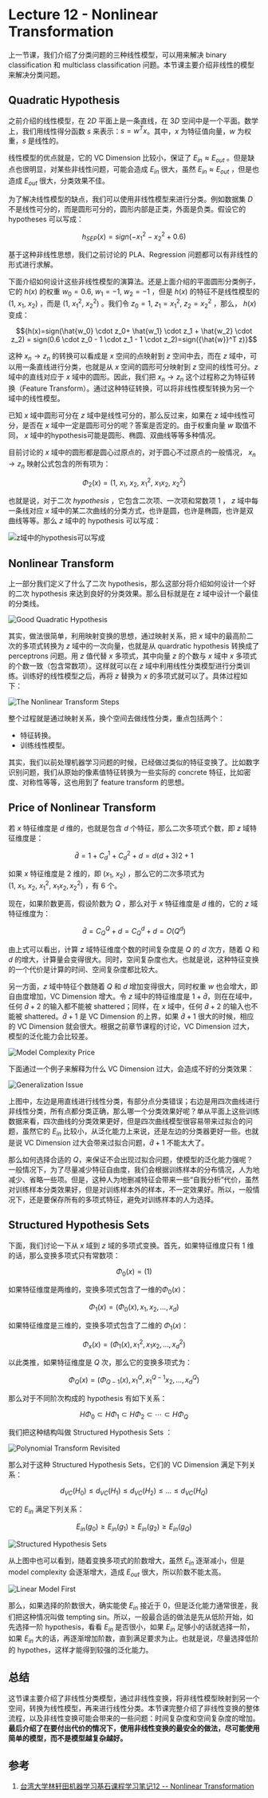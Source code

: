 # Lecture 12 - Nonlinear Transformation

上一节课，我们介绍了分类问题的三种线性模型，可以用来解决 binary classification 和 multiclass classification 问题。本节课主要介绍非线性的模型来解决分类问题。

## Quadratic Hypothesis

之前介绍的线性模型，在 ${2D}$ 平面上是一条直线，在 ${3D}$ 空间中是一个平面。数学上，我们用线性得分函数 ${s}$ 来表示：${s = w^Tx}$。其中，${x}$ 为特征值向量，${w}$ 为权重，${s}$ 是线性的。

线性模型的优点就是，它的 VC Dimension 比较小，保证了 ${E_{in} \approx E_{out}}$ 。但是缺点也很明显，对某些非线性问题，可能会造成 ${E_{in}}$ 很大，虽然 ${E_{in} \approx E_{out}}$ ，但是也造成 ${E_{out}}$ 很大，分类效果不佳。

为了解决线性模型的缺点，我们可以使用非线性模型来进行分类。例如数据集 ${D}$ 不是线性可分的，而是圆形可分的，圆形内部是正类，外面是负类。假设它的 hypotheses 可以写成：

$${h_{SEP}(x) = sign(- x_{1}^{2} - x_{2}^{2}+ 0.6)}$$

基于这种非线性思想，我们之前讨论的 PLA、Regression 问题都可以有非线性的形式进行求解。

下面介绍如何设计这些非线性模型的演算法。还是上面介绍的平面圆形分类例子，它的 ${h(x)}$ 的权重 ${w_0=0.6,\ w_1=-1,\ w_2=-1}$ ，但是 ${h(x)}$ 的特征不是线性模型的 ${(1,\ x_1,\ x_2)}$ ，而是 ${(1,\ x^2_1,\ x^2_2)}$ 。我们令 ${z_0=1,\ z_1=x^2_1,\ z_2=x^2_2}$ ，那么， ${h(x)}$ 变成：

$${h(x)=sign(\hat{w_0} \cdot z_0+ \hat{w_1} \cdot z_1 + \hat{w_2} \cdot z_2) = sign(0.6 \cdot z_0 - 1 \cdot z_1 - 1 \cdot z_2)=sign({\hat{w}}^T z)}$$

这种 ${x_n \rightarrow z_n}$ 的转换可以看成是 ${x}$ 空间的点映射到 ${z}$ 空间中去，而在 ${z}$ 域中，可以用一条直线进行分类，也就是从 ${x}$ 空间的圆形可分映射到 ${z}$ 空间的线性可分。${z}$ 域中的直线对应于 ${x}$ 域中的圆形。因此，我们把 ${x_n \rightarrow z_n}$ 这个过程称之为特征转换（Feature Transform）。通过这种特征转换，可以将非线性模型转换为另一个域中的线性模型。

已知 ${x}$ 域中圆形可分在 ${z}$ 域中是线性可分的，那么反过来，如果在 ${z}$ 域中线性可分，是否在 ${x}$ 域中一定是圆形可分的呢？答案是否定的。由于权重向量 ${w}$ 取值不同， ${x}$ 域中的hypothesis可能是圆形、椭圆、双曲线等等多种情况。

目前讨论的 ${x}$ 域中的圆形都是圆心过原点的，对于圆心不过原点的一般情况， ${x_n \rightarrow z_n}$ 映射公式包含的所有项为：

$${\Phi_2(x)=(1,\ x_1,\ x_2,\ x^2_1,\ x_1x_2,\ x^2_2)}$$

也就是说，对于二次 ${hypothesis}$ ，它包含二次项、一次项和常数项 ${1}$ ， ${z}$ 域中每一条线对应 ${x}$ 域中的某二次曲线的分类方式，也许是圆，也许是椭圆，也许是双曲线等等。那么 ${z}$ 域中的 hypothesis 可以写成：

![z域中的hypothesis可以写成](http://ofqm89vhw.bkt.clouddn.com/a0300ec43be7c2ce952574250377de30.png)

## Nonlinear Transform

上一部分我们定义了什么了二次 hypothesis，那么这部分将介绍如何设计一个好的二次 hypothesis 来达到良好的分类效果。那么目标就是在 ${z}$ 域中设计一个最佳的分类线。

![Good Quadratic Hypothesis](http://ofqm89vhw.bkt.clouddn.com/40c06bff60466cef2ba531e60ab1788c.png)

其实，做法很简单，利用映射变换的思想，通过映射关系，把 ${x}$ 域中的最高阶二次的多项式转换为 ${z}$ 域中的一次向量，也就是从 quardratic hypothesis 转换成了 perceptrons 问题。用 ${z}$ 值代替 ${x}$ 多项式，其中向量 ${z}$ 的个数与 ${x}$ 域中 ${x}$ 多项式的个数一致（包含常数项）。这样就可以在 ${z}$ 域中利用线性分类模型进行分类训练。训练好的线性模型之后，再将 ${z}$ 替换为 ${x}$ 的多项式就可以了。具体过程如下：

![The Nonlinear Transform Steps](http://ofqm89vhw.bkt.clouddn.com/026b2f07ca25d125bdd83b985367d0f0.png)

整个过程就是通过映射关系，换个空间去做线性分类，重点包括两个：

- 特征转换。
- 训练线性模型。

其实，我们以前处理机器学习问题的时候，已经做过类似的特征变换了。比如数字识别问题，我们从原始的像素值特征转换为一些实际的 concrete 特征，比如密度、对称性等等，这也用到了 feature transform 的思想。

## Price of Nonlinear Transform

若 ${x}$ 特征维度是 ${d}$ 维的，也就是包含 ${d}$ 个特征，那么二次多项式个数，即 ${z}$ 域特征维度是：

$${\hat{d} = 1 + C_d^1 + C_d^2 + d = d(d+3)2+1}$$

如果 ${x}$ 特征维度是 ${2}$ 维的，即 ${(x_1,\ x_2)}$ ，那么它的二次多项式为 ${(1,\ x_1,\ x_2,\ x^2_1,\ x_1x_2,x^2_2)}$ ，有 ${6}$ 个。

现在，如果阶数更高，假设阶数为 ${Q}$ ，那么对于 ${x}$ 特征维度是 ${d}$ 维的，它的 ${z}$ 域特征维度为：

$${\hat{d}=C_Q^Q + d = C_Q^d + d = O(Q^d)}$$

由上式可以看出，计算 ${z}$ 域特征维度个数的时间复杂度是 ${Q}$ 的 ${d}$ 次方，随着 ${Q}$ 和 ${d}$ 的增大，计算量会变得很大。同时，空间复杂度也大。也就是说，这种特征变换的一个代价是计算的时间、空间复杂度都比较大。

另一方面，${z}$ 域中特征个数随着 ${Q}$ 和 ${d}$ 增加变得很大，同时权重 ${w}$ 也会增大，即自由度增加，VC Dimension 增大。令 ${z}$ 域中的特征维度是 ${1+\hat{d}}$，则在在域中，任何 ${\hat{d}+2}$ 的输入都不能被 shattered；同样，在 ${x}$ 域中，任何 ${\hat{d}+2}$ 的输入也不能被 shattered。${\hat{d}+1}$ 是 VC Dimension 的上界，如果 ${\hat{d}+1}$ 很大的时候，相应的 VC Dimension 就会很大。根据之前章节课程的讨论，VC Dimension 过大，模型的泛化能力会比较差。

![Model Complexity Price](http://ofqm89vhw.bkt.clouddn.com/777c7fa2d356f7756aa3703f927ec6e1.png)

下面通过一个例子来解释为什么 VC Dimension 过大，会造成不好的分类效果：

![Generalization Issue](http://ofqm89vhw.bkt.clouddn.com/1ff3fe1549525003c58e7231c9d27abb.png)

上图中，左边是用直线进行线性分类，有部分点分类错误；右边是用四次曲线进行非线性分类，所有点都分类正确，那么哪一个分类效果好呢？单从平面上这些训练数据来看，四次曲线的分类效果更好，但是四次曲线模型很容易带来过拟合的问题，虽然它的 ${E_{in}}$ 比较小，从泛化能力上来说，还是左边的分类器更好一些。也就是说 VC Dimension 过大会带来过拟合问题，${\hat{d}+1}$ 不能太大了。

那么如何选择合适的 ${Q}$，来保证不会出现过拟合问题，使模型的泛化能力强呢？一般情况下，为了尽量减少特征自由度，我们会根据训练样本的分布情况，人为地减少、省略一些项。但是，这种人为地删减特征会带来一些“自我分析”代价，虽然对训练样本分类效果好，但是对训练样本外的样本，不一定效果好。所以，一般情况下，还是要保存所有的多项式特征，避免对训练样本的人为选择。

## Structured Hypothesis Sets

下面，我们讨论一下从 ${x}$ 域到 ${z}$ 域的多项式变换。首先，如果特征维度只有 ${1}$ 维的话，那么变换多项式只有常数项：

$${\Phi_0(x)=(1)}$$

如果特征维度是两维的，变换多项式包含了一维的${\Phi_0(x)}$：

$${\Phi_1(x)=(\Phi_0(x),x_1,x_2,\ldots,x_d)}$$

如果特征维度是三维的，变换多项式包含了二维的 ${\Phi_1(x)}$：

$${\Phi_x(x) = (\Phi_1(x), x^2_1,x_1 x_2,\ldots,x^2_d)}$$

以此类推，如果特征维度是 ${Q}$ 次，那么它的变换多项式为：

$${\Phi_Q(x)=(\Phi_{Q-1}(x),x^Q_1,x^{Q-1}_1 x_2,\ldots,x^Q_d)}$$

那么对于不同阶次构成的 hypothesis 有如下关系：

$${H\Phi_0 \subset H \Phi_1 \subset  H\Phi_2\subset \cdots  \subset H\Phi_Q}$$

我们把这种结构叫做 Structured Hypothesis Sets ：

![Polynomial Transform Revisited](http://ofqm89vhw.bkt.clouddn.com/dece707eff218becb7992edf00b475a6.png)

那么对于这种 Structured Hypothesis Sets，它们的 VC Dimension 满足下列关系：

$${d_{VC}(H_0) \leq d_{VC}(H_1) \leq d_{VC}(H_2) \leq \ldots \leq d_{VC}(H_Q)}$$

它的 ${E_{in}}$ 满足下列关系：

$${E_{in}(g_0) \geq E_{in}(g_1) \geq E_{in}(g_2) \geq E_{in}(g_Q)}$$

![Structured Hypothesis Sets](http://ofqm89vhw.bkt.clouddn.com/6db4ca9e6b99c32a4e3665708514d971.png)

从上图中也可以看到，随着变换多项式的阶数增大，虽然 ${E_{in}}$ 逐渐减小，但是 model complexity 会逐渐增大，造成 ${E_{out}}$ 很大，所以阶数不能太高。

![Linear Model First](http://ofqm89vhw.bkt.clouddn.com/49eaa007d42464f85a57a801569a6ea4.png)

那么，如果选择的阶数很大，确实能使 ${E_{in}}$ 接近于 ${0}$，但是泛化能力通常很差，我们把这种情况叫做  tempting sin。所以，一般最合适的做法是先从低阶开始，如先选择一阶 hypothesis，看看 ${E_{in}}$ 是否很小，如果 ${E_{in}}$ 足够小的话就选择一阶，如果 ${E_{in}}$ 大的话，再逐渐增加阶数，直到满足要求为止。也就是说，尽量选择低阶的 hypothes，这样才能得到较强的泛化能力。

## 总结

这节课主要介绍了非线性分类模型，通过非线性变换，将非线性模型映射到另一个空间，转换为线性模型，再来进行线性分类。本节课完整介绍了非线性变换的整体流程，以及非线性变换可能会带来的一些问题：时间复杂度和空间复杂度的增加。**最后介绍了在要付出代价的情况下，使用非线性变换的最安全的做法，尽可能使用简单的模型，而不是模型越复杂越好。**

## 参考

1. [台湾大学林轩田机器学习基石课程学习笔记12 -- Nonlinear Transformation](http://blog.csdn.net/red_stone1/article/details/72630003)